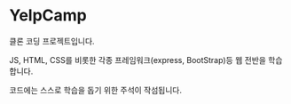 # YelpCamp

클론 코딩 프로젝트입니다.

JS, HTML, CSS를 비롯한 각종 프레임워크(express, BootStrap)등 웹 전반을 학습합니다.

코드에는 스스로 학습을 돕기 위한 주석이 작섬됩니다.
